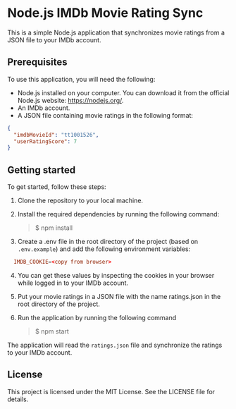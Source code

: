 # Node.js IMDb Movie Rating Sync
This is a simple Node.js application that synchronizes movie ratings from a JSON file to your IMDb account.

## Prerequisites
To use this application, you will need the following:

- Node.js installed on your computer. You can download it from the official Node.js website: https://nodejs.org/.
- An IMDb account.
- A JSON file containing movie ratings in the following format:

```json
{
  "imdbMovieId": "tt1001526",
  "userRatingScore": 7
}
```

## Getting started
To get started, follow these steps:

1. Clone the repository to your local machine.

2. Install the required dependencies by running the following command:

    >$ npm install

3. Create a .env file in the root directory of the project (based on `.env.example`) and add the following environment variables:

```conf
  IMDB_COOKIE=<copy from browser>
```
4. You can get these values by inspecting the cookies in your browser while logged in to your IMDb account.

5. Put your movie ratings in a JSON file with the name ratings.json in the root directory of the project.

6. Run the application by running the following command

    >$ npm start

The application will read the `ratings.json` file and synchronize the ratings to your IMDb account.

## License
This project is licensed under the MIT License. See the LICENSE file for details.

